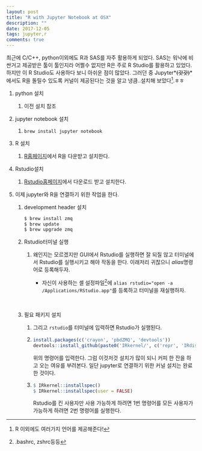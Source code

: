 ```yaml
---
layout: post
title: "R with Jupyter Notebook at OSX"
description: ""
date: 2017-12-05
tags: jupyter,r
comments: true
---
```




최근에 C/C++, python이외에도 R과 SAS를 자주 활용하게 되었다. SAS는 워낙에 비싼거고 제공받은 툴이 툴인지라 어쩔수 없지만 R은 주로 R Studio를 활용하고 있었다. 하지만 이 R Studio도 사용하다 보니 아쉬운 점이 많았다. 그러던 중 Jupyter*~~(갓갓)~~*에서도 R을 돌릴수 있도록 커널이 제공된다는 것을 알고 냉큼..설치해 보았다[^1].ㅎㅎ



1. python 설치

   1. 이전 설치 참조

2. jupyter notebook 설치

   1. `brew install jupyter notebook`

3. R 설치

   1. [R홈페이지](http://healthstat.snu.ac.kr/CRAN/)에서 R을 다운받고 설치한다.

4. Rstudio설치

   1. [Rstudio홈페이지](https://www.rstudio.com/products/rstudio/download/#download)에서 다운로드 받고 설치한다.

5. 이제 jupyter와 R을 연결하기 위한 작업을 한다.

   1. development header 설치

      ```powershell
      $ brew install zmq
      $ brew update
      $ brew upgrade zmq
      ```

   2. Rstudio터미널 실행

      1. 왜인지는 모르겠지만 GUI에서 Rstudio를 실행하면 잘 되질 않고 터미널에서 Rstudio를 실행시키고 해야 작동을 한다. 이래저리 귀찮으니 *alias*명령어로 등록해두자.

         - 자신이 사용하는 셸 설정파일[^2]에 `alias rstudio="open -a /Applications/RStudio.app"`를 등록하고 터미널을 재실행하자.

           ​

   3. 필요 패키지 설치

      1. 그리고 `rstudio`를 터미널에 입력하면 Rstudio가 실행된다.

      2. ```R
         install.packages(c('crayon', 'pbdZMQ', 'devtools'))
         devtools::install_github(paste0('IRkernel/', c('repr', 'IRdisplay', 'IRkernel')))
         ```

         위의 명령어를 입력한다. 그럼 이것저것 설치가 많이 되니 커피 한 잔을 하고 오는 여유를 부려본다. 일단 jupyter로 연결하기 위한 커널 설치는 완료한 것이다.

      3. ```R
         $ IRkernel::installspec()
         $ IRkernel::installspec(user = FALSE)
         ```

         Rstudio를 킨 사용자만 사용 가능하게 하려면 1번 명령어를 모든 사용자가 가능하게 하려면 2번 명령어를 실행한다.











[^1]: R 이외에도 여러가지 언어를 제공해준다!
[^2]: .bashrc, zshrc등등